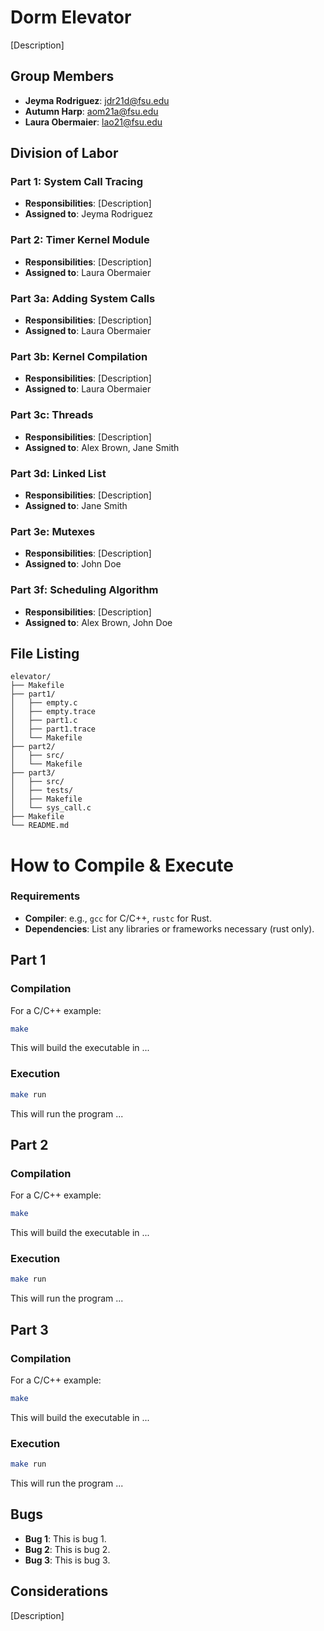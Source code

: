 # Dorm Elevator

[Description]

## Group Members
- **Jeyma Rodriguez**: jdr21d@fsu.edu
- **Autumn Harp**: aom21a@fsu.edu
- **Laura Obermaier**: lao21@fsu.edu
## Division of Labor

### Part 1: System Call Tracing
- **Responsibilities**: [Description]
- **Assigned to**: Jeyma Rodriguez

### Part 2: Timer Kernel Module
- **Responsibilities**: [Description]
- **Assigned to**: Laura Obermaier

### Part 3a: Adding System Calls
- **Responsibilities**: [Description]
- **Assigned to**: Laura Obermaier

### Part 3b: Kernel Compilation
- **Responsibilities**: [Description]
- **Assigned to**: Laura Obermaier

### Part 3c: Threads
- **Responsibilities**: [Description]
- **Assigned to**: Alex Brown, Jane Smith

### Part 3d: Linked List
- **Responsibilities**: [Description]
- **Assigned to**: Jane Smith

### Part 3e: Mutexes
- **Responsibilities**: [Description]
- **Assigned to**: John Doe

### Part 3f: Scheduling Algorithm
- **Responsibilities**: [Description]
- **Assigned to**: Alex Brown, John Doe

## File Listing
```
elevator/
├── Makefile
├── part1/
│   ├── empty.c
│   ├── empty.trace
│   ├── part1.c
│   ├── part1.trace
│   └── Makefile
├── part2/
│   ├── src/
│   └── Makefile
├── part3/
│   ├── src/
│   ├── tests/
│   ├── Makefile
│   └── sys_call.c
├── Makefile
└── README.md

```
# How to Compile & Execute

### Requirements
- **Compiler**: e.g., `gcc` for C/C++, `rustc` for Rust.
- **Dependencies**: List any libraries or frameworks necessary (rust only).

## Part 1

### Compilation
For a C/C++ example:
```bash
make
```
This will build the executable in ...
### Execution
```bash
make run
```
This will run the program ...

## Part 2

### Compilation
For a C/C++ example:
```bash
make
```
This will build the executable in ...
### Execution
```bash
make run
```
This will run the program ...


## Part 3

### Compilation
For a C/C++ example:
```bash
make
```
This will build the executable in ...
### Execution
```bash
make run
```
This will run the program ...


## Bugs
- **Bug 1**: This is bug 1.
- **Bug 2**: This is bug 2.
- **Bug 3**: This is bug 3.

## Considerations
[Description]
